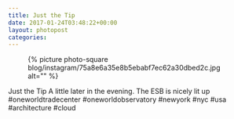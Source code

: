 ```yaml
---
title: Just the Tip
date: 2017-01-24T03:48:22+00:00
layout: photopost
categories:
---
```


<figure class="photo photo--square">
  {% picture photo-square blog/instagram/75a8e6a35e8b5ebabf7ec62a30dbed2c.jpg alt="" %}
</figure>

Just the Tip
A little later in the evening. The ESB is nicely lit up
#oneworldtradecenter #oneworldobservatory #newyork #nyc #usa #architecture #cloud
